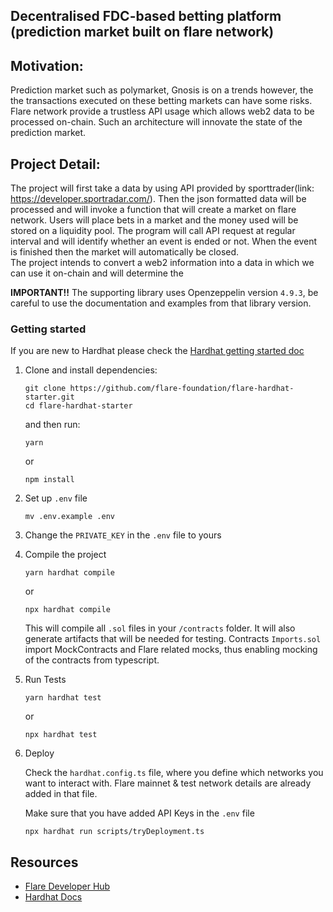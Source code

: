 ## Decentralised FDC-based betting platform (prediction market built on flare network)

## Motivation:
Prediction market such as polymarket, Gnosis is on a trends however, the the transactions executed on these betting markets can have some risks. Flare network provide a trustless API usage which allows web2 data to be processed on-chain. Such an architecture will innovate the state of the prediction market. 

## Project Detail:
The project will first take a data by using API provided by sporttrader(link: https://developer.sportradar.com/). Then the json formatted data will be processed and will invoke a function that will create a market on flare network. Users will place bets in a market and the money used will be stored on a liquidity pool. The program will call API request at regular interval and will identify whether an event is ended or not. When the event is finished then the market will automatically be closed.  
The project intends to convert a web2 information into a data in which we can use it on-chain and will determine the 

**IMPORTANT!!**
The supporting library uses Openzeppelin version `4.9.3`, be careful to use the documentation and examples from that library version.

### Getting started

If you are new to Hardhat please check the [Hardhat getting started doc](https://hardhat.org/hardhat-runner/docs/getting-started#overview)

1. Clone and install dependencies:

   ```console
   git clone https://github.com/flare-foundation/flare-hardhat-starter.git
   cd flare-hardhat-starter
   ```

   and then run:

   ```console
   yarn
   ```

   or

   ```console
   npm install
   ```

2. Set up `.env` file

   ```console
   mv .env.example .env
   ```

3. Change the `PRIVATE_KEY` in the `.env` file to yours

4. Compile the project

    ```console
    yarn hardhat compile
    ```

    or

    ```console
    npx hardhat compile
    ```

    This will compile all `.sol` files in your `/contracts` folder. It will also generate artifacts that will be needed for testing. Contracts `Imports.sol` import MockContracts and Flare related mocks, thus enabling mocking of the contracts from typescript.

5. Run Tests

    ```console
    yarn hardhat test
    ```

    or

    ```console
    npx hardhat test
    ```

6. Deploy

    Check the `hardhat.config.ts` file, where you define which networks you want to interact with. Flare mainnet & test network details are already added in that file.

    Make sure that you have added API Keys in the `.env` file

   ```console
   npx hardhat run scripts/tryDeployment.ts
   ```

## Resources

- [Flare Developer Hub](https://dev.flare.network/)
- [Hardhat Docs](https://hardhat.org/docs)

